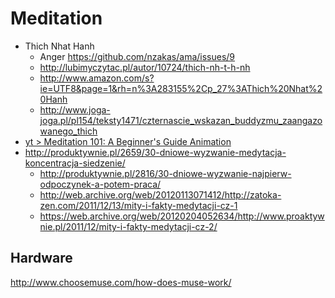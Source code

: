 # Meditation
- Thich Nhat Hanh
  - Anger https://github.com/nzakas/ama/issues/9
  - http://lubimyczytac.pl/autor/10724/thich-nh-t-h-nh
  - http://www.amazon.com/s?ie=UTF8&page=1&rh=n%3A283155%2Cp_27%3AThich%20Nhat%20Hanh
  - http://www.joga-joga.pl/pl154/teksty1471/czternascie_wskazan_buddyzmu_zaangazowanego_thich
- [yt > Meditation 101: A Beginner's Guide Animation](https://youtu.be/rqoxYKtEWEc)
- http://produktywnie.pl/2659/30-dniowe-wyzwanie-medytacja-koncentracja-siedzenie/
  - http://produktywnie.pl/2816/30-dniowe-wyzwanie-najpierw-odpoczynek-a-potem-praca/
  - http://web.archive.org/web/20120113071412/http://zatoka-zen.com/2011/12/13/mity-i-fakty-medytacji-cz-1
  - https://web.archive.org/web/20120204052634/http://www.proaktywnie.pl/2011/12/mity-i-fakty-medytacji-cz-2/

## Hardware

http://www.choosemuse.com/how-does-muse-work/
